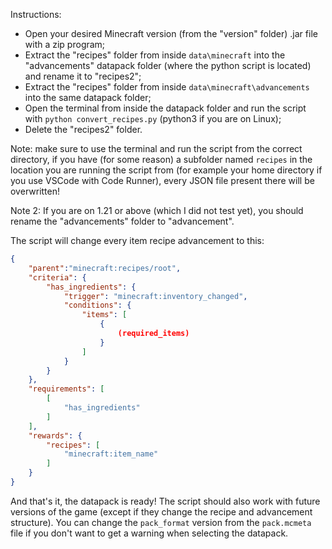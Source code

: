 Instructions:

- Open your desired Minecraft version (from the "version" folder) .jar file with a zip program;
- Extract the "recipes" folder from inside ```data\minecraft``` into the "advancements" datapack folder (where the python script is located) and rename it to "recipes2";
- Extract the "recipes" folder from inside ```data\minecraft\advancements``` into the same datapack folder;
- Open the terminal from inside the datapack folder and run the script with ```python convert_recipes.py``` (python3 if you are on Linux);
- Delete the "recipes2" folder.

Note: make sure to use the terminal and run the script from the correct directory, if you have (for some reason) a subfolder named ```recipes``` in the location you are running the script from (for example your home directory if you use VSCode with Code Runner), every JSON file present there will be overwritten!

Note 2: If you are on 1.21 or above (which I did not test yet), you should rename the "advancements" folder to "advancement".

The script will change every item recipe advancement to this:
```json
{
    "parent":"minecraft:recipes/root",
    "criteria": {
        "has_ingredients": {
            "trigger": "minecraft:inventory_changed",
            "conditions": {
                "items": [
                    {
                        (required_items)
                    }
                ]
            }
        }
    },
    "requirements": [
        [
            "has_ingredients"
        ]
    ],
    "rewards": {
        "recipes": [
            "minecraft:item_name"
        ]
    }
}
```

And that's it, the datapack is ready! The script should also work with future versions of the game (except if they change the recipe and advancement structure). You can change the ```pack_format``` version from the ```pack.mcmeta``` file if you don't want to get a warning when selecting the datapack.
